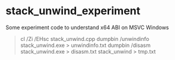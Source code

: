 # stack_unwind_experiment
Some experiment code to understand x64 ABI on MSVC Windows
> cl /Zi /EHsc stack_unwind.cpp
> dumpbin /unwindinfo stack_unwind.exe > unwindinfo.txt
> dumpbin /disasm stack_unwind.exe > disasm.txt
> stack_unwind > tmp.txt
